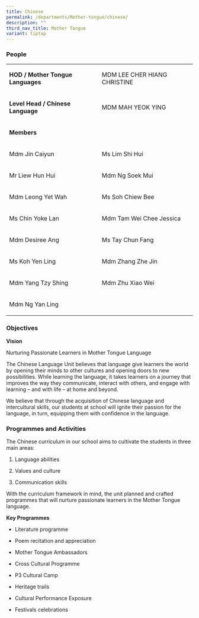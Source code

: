 ```yaml
---
title: Chinese
permalink: /departments/Mother-tongue/chinese/
description: ""
third_nav_title: Mother Tongue
variant: tiptap
---
```

<h3>People</h3>
<table style="minWidth: 50px">
<colgroup>
<col>
<col>
</colgroup>
<tbody>
<tr>
<td rowspan="1" colspan="1">
<p><strong>HOD / Mother Tongue Languages</strong>
</p>
</td>
<td rowspan="1" colspan="1">
<p>MDM LEE CHER HIANG CHRISTINE</p>
</td>
</tr>
<tr>
<td rowspan="1" colspan="1">
<p><strong>Level Head / Chinese Language</strong>
</p>
</td>
<td rowspan="1" colspan="1">
<p>MDM MAH YEOK YING</p>
</td>
</tr>
<tr>
<td rowspan="1" colspan="1">
<p><strong>Members</strong>
</p>
</td>
<td rowspan="1" colspan="1">
<p></p>
</td>
</tr>
<tr>
<td rowspan="1" colspan="1">
<p>Mdm Jin Caiyun</p>
</td>
<td rowspan="1" colspan="1">
<p>Ms Lim Shi Hui</p>
</td>
</tr>
<tr>
<td rowspan="1" colspan="1">
<p>Mr Liew Hun Hui</p>
</td>
<td rowspan="1" colspan="1">
<p>Mdm Ng Soek Mui</p>
</td>
</tr>
<tr>
<td rowspan="1" colspan="1">
<p>Mdm Leong Yet Wah</p>
</td>
<td rowspan="1" colspan="1">
<p>Ms Soh Chiew Bee</p>
</td>
</tr>
<tr>
<td rowspan="1" colspan="1">
<p>Ms Chin Yoke Lan</p>
</td>
<td rowspan="1" colspan="1">
<p>Mdm Tam Wei Chee Jessica</p>
</td>
</tr>
<tr>
<td rowspan="1" colspan="1">
<p>Mdm Desiree Ang</p>
</td>
<td rowspan="1" colspan="1">
<p>Ms Tay Chun Fang</p>
</td>
</tr>
<tr>
<td rowspan="1" colspan="1">
<p>Ms Koh Yen Ling</p>
</td>
<td rowspan="1" colspan="1">
<p>Mdm Zhang Zhe Jin</p>
</td>
</tr>
<tr>
<td rowspan="1" colspan="1">
<p>Mdm Yang Tzy Shing</p>
</td>
<td rowspan="1" colspan="1">
<p>Mdm Zhu Xiao Wei</p>
</td>
</tr>
<tr>
<td rowspan="1" colspan="1">
<p>Mdm Ng Yan Ling</p>
</td>
<td rowspan="1" colspan="1">
<p></p>
</td>
</tr>
</tbody>
</table>
<h3>Objectives</h3>
<p><strong>Vision</strong>
</p>
<p>Nurturing Passionate Learners in Mother Tongue Language</p>
<p>The Chinese Language Unit believes that language give learners the world
by opening their minds to other cultures and opening doors to new possibilities.
While learning the language, it takes learners on a journey that improves
the way they communicate, interact with others, and engage with learning
– and with life – at home and beyond.</p>
<p>We believe that through the acquisition of Chinese language and intercultural
skills, our students at school will ignite their passion for the language,
in turn, equipping them with confidence in the language.</p>
<h3>Programmes and Activities</h3>
<p>The Chinese curriculum in our school aims to cultivate the students in
three main areas:</p>
<ol data-tight="true" class="tight">
<li>
<p>Language abilities</p>
</li>
<li>
<p>Values and culture</p>
</li>
<li>
<p>Communication skills</p>
</li>
</ol>
<p>With the curriculum framework in mind, the unit planned and crafted programmes
that will nurture passionate learners in the Mother Tongue language.</p>
<p><strong>Key Programmes</strong>
</p>
<ul data-tight="true" class="tight">
<li>
<p>Literature programme</p>
</li>
<li>
<p>Poem recitation and appreciation</p>
</li>
<li>
<p>Mother Tongue Ambassadors</p>
</li>
<li>
<p>Cross Cultural Programme</p>
</li>
<li>
<p>P3 Cultural Camp</p>
</li>
<li>
<p>Heritage trails</p>
</li>
<li>
<p>Cultural Performance Exposure</p>
</li>
<li>
<p>Festivals celebrations</p>
</li>
</ul>
<p></p>